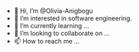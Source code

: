 - 👋 Hi, I’m @Olivia-Anigbogu
- 👀 I’m interested in software engineering.
- 🌱 I’m currently learning ...
- 💞️ I’m looking to collaborate on ...
- 📫 How to reach me ...

<!---
Olivia-Anigbogu/Olivia-Anigbogu is a ✨ special ✨ repository because its `README.md` (this file) appears on your GitHub profile.
You can click the Preview link to take a look at your changes.
--->
